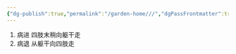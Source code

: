 ```yaml
---
{"dg-publish":true,"permalink":"/garden-home///","dgPassFrontmatter":true}
---
```


1. 病进
	四肢末稍向躯干走
1. 病退
	从躯干向四肢走